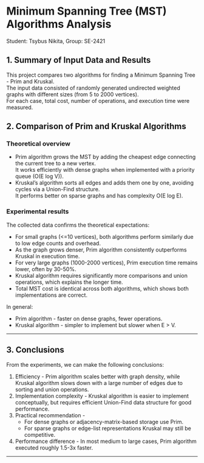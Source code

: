 # Minimum Spanning Tree (MST) Algorithms Analysis

Student: Tsybus Nikita, Group: SE-2421

## 1. Summary of Input Data and Results

This project compares two algorithms for finding a Minimum Spanning Tree - Prim and Kruskal.  
The input data consisted of randomly generated undirected weighted graphs with different sizes (from 5 to 2000 vertices).  
For each case, total cost, number of operations, and execution time were measured. 


## 2. Comparison of Prim and Kruskal Algorithms

### Theoretical overview
- Prim algorithm grows the MST by adding the cheapest edge connecting the current tree to a new vertex.  
  It works efficiently with dense graphs when implemented with a priority queue (O(E log V)).
- Kruskal’s algorithm sorts all edges and adds them one by one, avoiding cycles via a Union-Find structure.  
  It performs better on sparse graphs and has complexity O(E log E).

### Experimental results
The collected data confirms the theoretical expectations:

- For small graphs (<=10 vertices), both algorithms perform similarly due to low edge counts and overhead.
- As the graph grows denser, Prim algorithm consistently outperforms Kruskal in execution time.
- For very large graphs (1000-2000 vertices), Prim execution time remains lower, often by 30-50%.
- Kruskal algorithm requires significantly more comparisons and union operations, which explains the longer time.
- Total MST cost is identical across both algorithms, which shows both implementations are correct.

In general:
- Prim algorithm - faster on dense graphs, fewer operations.
- Kruskal algorithm - simpler to implement but slower when E > V.

---

## 3. Conclusions

From the experiments, we can make the following conclusions:

1. Efficiency - Prim algorithm scales better with graph density, while Kruskal algorithm slows down with a large number of edges due to sorting and union operations.
2. Implementation complexity - Kruskal algorithm is easier to implement conceptually, but requires efficient Union-Find data structure for good performance.
3. Practical recommendation -
    - For dense graphs or adjacency-matrix-based storage use Prim.
    - For sparse graphs or edge-list representations Kruskal may still be competitive.
4. Performance difference - In most medium to large cases, Prim algorithm executed roughly 1.5-3x faster.

---

